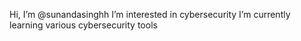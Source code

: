 Hi, I’m @sunandasinghh
 I’m interested in cybersecurity
 I’m currently learning various cybersecurity tools

<!---
sunandasinghh/sunandasinghh is a ✨ special ✨ repository because its `README.md` (this file) appears on your GitHub profile.
You can click the Preview link to take a look at your changes.
--->
